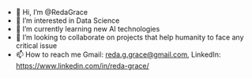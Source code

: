 - 👋 Hi, I’m @RedaGrace
- 👀 I’m interested in Data Science
- 🌱 I’m currently learning new AI technologies 
- 💞️ I’m looking to collaborate on projects that help humanity to face any critical issue 
- 📫 How to reach me Gmail: reda.g.grace@gmail.com, LinkedIn: https://www.linkedin.com/in/reda-grace/

<!---
RedaGrace/RedaGrace is a ✨ special ✨ repository because its `README.md` (this file) appears on your GitHub profile.
You can click the Preview link to take a look at your changes.
--->

